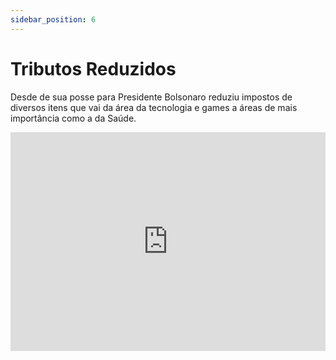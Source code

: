 ```yaml
---
sidebar_position: 6
---
```

# Tributos Reduzidos 

Desde de sua posse para Presidente Bolsonaro reduziu impostos de diversos itens que vai da área da tecnologia e games a áreas de mais importância como a da Saúde.

<div className="video-container">
    <iframe
        width="100%"
        height="350"
        src="https://www.youtube.com/embed/n9f82hnk4kg"
        title="Pátria Amada Brasil"
        frameBorder="0"
        allow="accelerometer; autoplay; clipboard-write; encrypted-media; gyroscope; picture-in-picture"
        allowFullScreen
    />
</div>

## 2022

Lista de tributos reduzidos pelo governo
 
 1. Extinção do adicional de 10% nas multas do FGTS;
 2. Redução do DPVAT (Danos Pessoais causados por Veículos Automotores de via Terrestre); 
 3. Redução nas taxas da CVM (Comissão de Valores Mobiliários); 
 4. Redução do adicional de frete da Marinha Mercante; 
 5. Redução de 10% da TEC (Tarifa Externa Comum) do MERCOSUL;
 6. Redução de 25% do IPI (Imposto sobre Produtos Industrializados)
 7. 18% para os semidesmontados (SKD)
    1. Governo do Brasil realiza nova rodada e zera imposto de importação de mais 30 produtos para o setor aeronáutico e outros. [mais detalhes...](/blob/2022-03-06-reducao-impostos)
 8. 16% para bem completamente desmontado (CKD)

### Compilação

> Se a velha mídia não te mostra, nós te mostramos. Reunimos todas as entregas do governo Bolsonaro.

 - [**Rafael Lougon**](https://www.entregasdogoverno.com/2022/02/lista-de-tributos-reduzidos-pelo.html)

## 2021

 - Impostos de importação de agulhas e seringas zerados;
 - Governo zera novamente o imposto de importação de cilindros de oxigênio;
 - Reduzidos impostos de importação de 25 produtos produzidos no Mercosul;
 - Imposto de importação de produtos para combate à COVID-19 zerados;
 - Governo zera por dois meses impostos federais sobre o Diesel;
 - Zerado impostos federais sobre o gás de cozinha;
 - Governo reduz em 10% o imposto de importação para eletrônicos e bens de capital;
 - Governo reduz impostos para importação de instrumentos musicais e skates;

## 2019
 - Redução das tarifas de importação de medicamento de HIV no Mercosul;
 - Redução de impostos de importação de remédios contra o Câncer e Aids;
 - Redução de impostos sobre jogos eletrônicos e videogames;
 - Redução de impostos de importação para 532 bens de capital;

## 2020

 - Desoneração da folha de pagamento para contratação de jovens;
 - Alíquota de importação zerada para 61 produtos usados no combate à COVID-19;
 - Zerada cobrança de imposto sobre produtos médicos;
 - Alíquota de importação de cilindros de oxigênio zerada;
 - Nova redução de impostos sobre remédios e produtos contra a COVID-19;
 - IOF zerado para distribuídoras de energia elétrica em 2020;
 - Imposto zerado para remédios de Atrofia Muscular Espinhal (AME);
 - Imposto de importação zerados par amais de 37 medicamentos contra a COVID-19;
 - Impostos de importação zerados para equipamentos de energia solar;
 - Imposto de importação do arroz zerados até o fim de 2020;
 - Impostos de importação zerados para centenas de equipamentos médicos;
 - Imposto de importação de Soja e Milho zerados até janeiro de 2021;
 - Nova redução de impostos sobre jogos eletrônicos e videogames;

### Fonte 2021, 2020, 2019

 - [Brasil Agora](https://brasilagora.net.br/saiba-todos-os-impostos-reduzidos-ou-zerados-pelo-governo-bolsonaro/)

## SECOM

 - [Presidente divulga novos produtos com impostos zerados](https://www.gov.br/planalto/pt-br/acompanhe-o-planalto/noticias/2019/09/impostos-zerados)
 - [Governo trabalha para redução de impostos nos preços dos combustíveis](https://www.gov.br/planalto/pt-br/acompanhe-o-planalto/noticias/2021/02/governo-trabalha-para-reducao-de-impostos-nos-precos-dos-combustiveis)